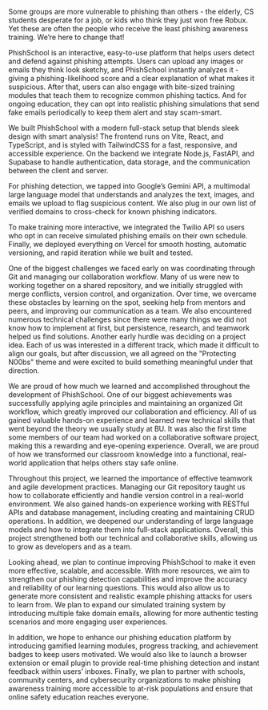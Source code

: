 Some groups are more vulnerable to phishing than others - the elderly, CS students desperate for a job, or kids who think they just won free Robux. Yet these are often the people who receive the least phishing awareness training. We’re here to change that!

PhishSchool is an interactive, easy-to-use platform that helps users detect and defend against phishing attempts. Users can upload any images or emails they think look sketchy, and PhishSchool instantly analyzes it - giving a phishing-likelihood score and a clear explanation of what makes it suspicious. After that, users can also engage with bite-sized training modules that teach them to recognize common phishing tactics. And for ongoing education, they can opt into realistic phishing simulations that send fake emails periodically to keep them alert and stay scam-smart.

We built PhishSchool with a modern full-stack setup that blends sleek design with smart analysis! The frontend runs on Vite, React, and TypeScript, and is styled with TailwindCSS for a fast, responsive, and accessible experience. On the backend we integrate Node.js, FastAPI, and Supabase to handle authentication, data storage, and the communication between the client and server.

For phishing detection, we tapped into Google’s Gemini API, a multimodal large language model that understands and analyzes the text, images, and emails we upload to flag suspicious content. We also plug in our own list of verified domains to cross-check for known phishing indicators.

To make training more interactive, we integrated the Twilio API so users who opt in can receive simulated phishing emails on their own schedule. Finally, we deployed everything on Vercel for smooth hosting, automatic versioning, and rapid iteration while we built and tested.

One of the biggest challenges we faced early on was coordinating through Git and managing our collaboration workflow. Many of us were new to working together on a shared repository, and we initially struggled with merge conflicts, version control, and organization. Over time, we overcame these obstacles by learning on the spot, seeking help from mentors and peers, and improving our communication as a team. We also encountered numerous technical challenges since there were many things we did not know how to implement at first, but persistence, research, and teamwork helped us find solutions. Another early hurdle was deciding on a project idea. Each of us was interested in a different track, which made it difficult to align our goals, but after discussion, we all agreed on the "Protecting N00bs" theme and were excited to build something meaningful under that direction.

We are proud of how much we learned and accomplished throughout the development of PhishSchool. One of our biggest achievements was successfully applying agile principles and maintaining an organized Git workflow, which greatly improved our collaboration and efficiency. All of us gained valuable hands-on experience and learned new technical skills that went beyond the theory we usually study at BU. It was also the first time some members of our team had worked on a collaborative software project, making this a rewarding and eye-opening experience. Overall, we are proud of how we transformed our classroom knowledge into a functional, real-world application that helps others stay safe online.

Throughout this project, we learned the importance of effective teamwork and agile development practices. Managing our Git repository taught us how to collaborate efficiently and handle version control in a real-world environment. We also gained hands-on experience working with RESTful APIs and database management, including creating and maintaining CRUD operations. In addition, we deepened our understanding of large language models and how to integrate them into full-stack applications. Overall, this project strengthened both our technical and collaborative skills, allowing us to grow as developers and as a team.

Looking ahead, we plan to continue improving PhishSchool to make it even more effective, scalable, and accessible. With more resources, we aim to strengthen our phishing detection capabilities and improve the accuracy and reliability of our learning questions. This would also allow us to generate more consistent and realistic example phishing attacks for users to learn from. We plan to expand our simulated training system by introducing multiple fake domain emails, allowing for more authentic testing scenarios and more engaging user experiences.

In addition, we hope to enhance our phishing education platform by introducing gamified learning modules, progress tracking, and achievement badges to keep users motivated. We would also like to launch a browser extension or email plugin to provide real-time phishing detection and instant feedback within users’ inboxes. Finally, we plan to partner with schools, community centers, and cybersecurity organizations to make phishing awareness training more accessible to at-risk populations and ensure that online safety education reaches everyone.
